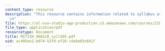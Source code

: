 ```yaml
---
content_type: resource
description: "This resource contains information related to syllabus archive for 2005.\r\
  \n"
file: https://ol-ocw-studio-app-production.s3.amazonaws.com/courses/21h-968j-nature-environment-and-empire-spring-2010/ac495ee1b974537def26cda9a83c641f_MIT21H_968S10_syllS05.pdf
file_type: application/pdf
resourcetype: Document
title: MIT21H_968S10_syllS05.pdf
uid: ac495ee1-b974-537d-ef26-cda9a83c641f
---
```

